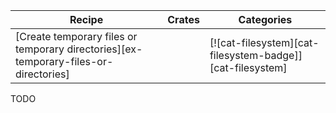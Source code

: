 | Recipe | Crates | Categories |
|--------|--------|------------|
| [Create temporary files or temporary directories][ex-temporary-files-or-directories] |  | [![cat-filesystem][cat-filesystem-badge]][cat-filesystem] |

<div class="hidden">
TODO
</div>
